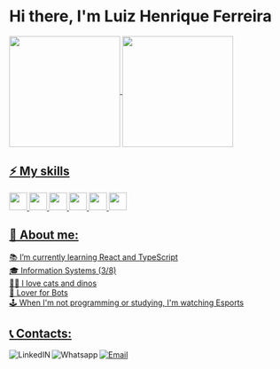 # Hi there, I'm Luiz Henrique Ferreira

<div>
  <a href="https://github.com/LhuizF">
  <img align="center" height="200px" src="https://github-readme-stats.vercel.app/api?username=LhuizF&show_icons=true&theme=tokyonight&include_all_commits=true&count_private=true"/>
  <img align="center" height="200px" src="https://github-readme-stats.vercel.app/api/top-langs/?username=LhuizF&langs_count=7&theme=tokyonight"/>
 </div>

## ⚡ My skills
<img height='32px' src='https://img.shields.io/badge/JavaScript-F7DF1E?style=for-the-badge&logo=javascript&logoColor=black' />
<img height='32px' src='https://img.shields.io/badge/HTML5-E34F26?style=for-the-badge&logo=html5&logoColor=white' /> 
<img height='32px' src='https://img.shields.io/badge/CSS3-1572B6?style=for-the-badge&logo=css3&logoColor=white' /> 
<img height='32px' src='https://img.shields.io/badge/Node.js-3F883D?style=for-the-badge&logo=node.js&logoColor=white' /> 
<img height='32px' src='https://img.shields.io/badge/Express.js-404D59?style=for-the-badge' /> 
<img height='32px' src='https://img.shields.io/badge/-Git-f34f28?logo=git&logoColor=white&style=for-the-badge' />

## 👀 About me:
📚 I’m currently learning React and TypeScript\
🎓 Information Systems (3/8)\
🐱‍🐉 I love cats and dinos\
🤖 Lover for Bots\
🕹️ When I'm not programming or studying, I'm watching Esports

## 📞 Contacts:
<div>
  <a href="https://www.linkedin.com/in/luizhenrique-ferreira">
    <img alt="LinkedIN" align="left" src="https://img.shields.io/badge/LinkedIn-0077B5?style=for-the-badge&logo=linkedin&logoColor=white" />
  </a>
  <a href="https://api.whatsapp.com/send?phone=5524992739477">
    <img alt="Whatsapp" align="left" src="https://img.shields.io/badge/WhatsApp-25D366?style=for-the-badge&logo=whatsapp&logoColor=white" />
  </a>
  <a href="mailto:luizhff@gmail.com">
    <img alt="Email" src="https://img.shields.io/badge/Gmail-D14836?style=for-the-badge&logo=gmail&logoColor=white" />
  </a>
 </div>
